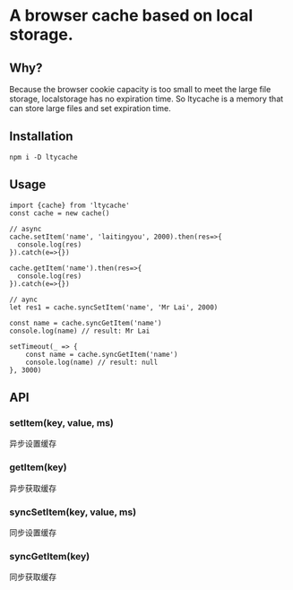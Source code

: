 # A browser cache based on local storage.

## Why?
Because the browser cookie capacity is too small to meet the large file storage, localstorage has no expiration time. So ltycache is a memory that can store large files and set expiration time.

## Installation
```
npm i -D ltycache
```
## Usage 
```
import {cache} from 'ltycache'
const cache = new cache()

// async
cache.setItem('name', 'laitingyou', 2000).then(res=>{
  console.log(res)
}).catch(e=>{})

cache.getItem('name').then(res=>{
  console.log(res)
}).catch(e=>{})

// aync
let res1 = cache.syncSetItem('name', 'Mr Lai', 2000)

const name = cache.syncGetItem('name')
console.log(name) // result: Mr Lai

setTimeout(_ => {
    const name = cache.syncGetItem('name')
    console.log(name) // result: null
}, 3000)

```

## API

### setItem(key, value, ms)
异步设置缓存

### getItem(key)
异步获取缓存

### syncSetItem(key, value, ms)
同步设置缓存

### syncGetItem(key)
同步获取缓存
